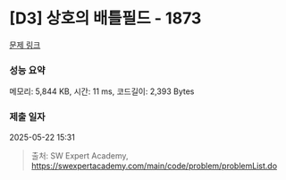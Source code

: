 # [D3] 상호의 배틀필드 - 1873 

[문제 링크](https://swexpertacademy.com/main/code/problem/problemDetail.do?contestProbId=AV5LyE7KD2ADFAXc) 

### 성능 요약

메모리: 5,844 KB, 시간: 11 ms, 코드길이: 2,393 Bytes

### 제출 일자

2025-05-22 15:31



> 출처: SW Expert Academy, https://swexpertacademy.com/main/code/problem/problemList.do